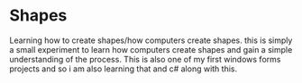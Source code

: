# Shapes
Learning how to create shapes/how computers create shapes.
this is simply a small experiment to learn how computers create shapes and gain a simple understanding of the process. This is also one of my first windows forms projects and so i am also learning that and c# along with this.
